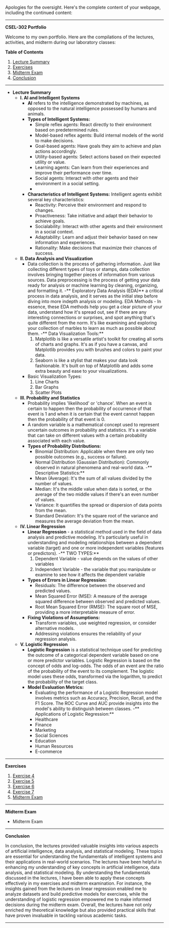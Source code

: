 Apologies for the oversight. Here's the complete content of your webpage, including the continued content:

---

**CSEL-302 Portfolio**

Welcome to my own portfolio. Here are the compilations of the lectures, activities, and midterm during our laboratory classes:

**Table of Contents**
1. [Lecture Summary](#lecture-summary)
2. [Exercises](#exercises)
3. [Midterm Exam](#midterm-exam)
4. [Conclusion](#conclusion)
   
---

- **Lecture Summary**
  - **I. AI and Intelligent Systems**
    - **AI** refers to the intelligence demonstrated by machines, as opposed to the natural intelligence possessed by humans and animals.
    - **Types of Intelligent Systems:**
      - Simple reflex agents: React directly to their environment based on predetermined rules.
      - Model-based reflex agents: Build internal models of the world to make decisions.
      - Goal-based agents: Have goals they aim to achieve and plan actions accordingly.
      - Utility-based agents: Select actions based on their expected utility or value.
      - Learning agents: Can learn from their experiences and improve their performance over time.
      - Social agents: Interact with other agents and their environment in a social setting.
      - 
    - **Characteristics of Intelligent Systems:** Intelligent agents exhibit several key characteristics:
      - Reactivity: Perceive their environment and respond to changes.
      - Proactiveness: Take initiative and adapt their behavior to achieve goals.
      - Socialability: Interact with other agents and their environment in a social context.
      - Adaptability: Learn and adjust their behavior based on new information and experiences.
      - Rationality: Make decisions that maximize their chances of success.
  - **II. Data Analysis and Visualization**
    - Data collection is the process of gathering information. Just like collecting different types of toys or stamps, data collection involves bringing together pieces of information from various sources. Data preprocessing is the process of getting your data ready for analysis or machine learning by cleaning, organizing, and formatting it.
    -** Exploratory Data Analysis (EDA)** a critical process in data analysis, and it serves as the initial step before diving into more indepth analysis or modeling. EDA Methods - In essence, these EDA methods help you get a clear picture of your data, understand how it's spread out, see if there are any interesting connections or surprises, and spot anything that's quite different from the norm. It's like examining and exploring your collection of marbles to learn as much as possible about them.
    -** Data Visualization Tools:**
      1. Matplotlib is like a versatile artist's toolkit for creating all sorts of charts and graphs. It's as if you have a canvas, and Matplotlib provides you with brushes and colors to paint your data.
      2. Seaborn is like a stylist that makes your data look fashionable. It's built on top of Matplotlib and adds some extra beauty and ease to your visualizations.
    - Basic Visualization Types:
      1. Line Charts
      2. Bar Graphs
      3. Scatter Plots
  - **III. Probability and Statistics**
    - Probability implies 'likelihood' or 'chance'. When an event is certain to happen then the probability of occurrence of that event is 1 and when it is certain that the event cannot happen then the probability of that event is 0.
    - A random variable is a mathematical concept used to represent uncertain outcomes in probability and statistics. It's a variable that can take on different values with a certain probability associated with each value.
    - **Types of Probability Distributions:**
      - Binomial Distribution: Applicable when there are only two possible outcomes (e.g., success or failure).
      - Normal Distribution (Gaussian Distribution): Commonly observed in natural phenomena and real-world data.
    -** Descriptive Statistics:**
      - Mean (Average): It's the sum of all values divided by the number of values.
      - Median: It's the middle value when data is sorted, or the average of the two middle values if there's an even number of values.
      - Variance: It quantifies the spread or dispersion of data points from the mean.
      - Standard Deviation: It's the square root of the variance and measures the average deviation from the mean.
  - **IV. Linear Regression**
    - **Linear Regression** - a statistical method used in the field of data analysis and predictive modeling. It's particularly useful in understanding and modeling relationships between a dependent variable (target) and one or more independent variables (features or predictors).
    -** TWO TYPES:**
      1. Dependent Variable - value depends on the values of other variables
      2. Independent Variable - the variable that you manipulate or examine to see how it affects the dependent variable
    - **Types of Errors in Linear Regression:**
      - Residuals: The difference between the observed and predicted values.
      - Mean Squared Error (MSE): A measure of the average squared difference between observed and predicted values.
      - Root Mean Squared Error (RMSE): The square root of MSE, providing a more interpretable measure of error.
    - **Fixing Violations of Assumptions:**
      - Transform variables, use weighted regression, or consider alternative models.
      - Addressing violations ensures the reliability of your regression analysis.
  - **V. Logistic Regression**
    - **Logistic Regression** is a statistical technique used for predicting the outcome of a categorical dependent variable based on one or more predictor variables. Logistic Regression is based on the concept of odds and log-odds. The odds of an event are the ratio of the probability of the event to its complement. The logistic model uses these odds, transformed via the logarithm, to predict the probability of the target class.
    - **Model Evaluation Metrics:**
      - Evaluating the performance of a Logistic Regression model involves metrics such as Accuracy, Precision, Recall, and the F1 Score. The ROC Curve and AUC provide insights into the model's ability to distinguish between classes.
    -** Applications of Logistic Regression:**
      - Healthcare
      - Finance
      - Marketing
      - Social Sciences
      - Education
      - Human Resources
      - E-commerce

---

 **Exercises**
1. <a href  = "2A_MONTESA_EXER4.ipynb">Exercise 4</a>
2. <a href  = "2A_MONTESA_EXER5.ipynb">Exercise 5</a>
3. <a href  = "2A_MONTESA_EXER6.ipynb">Exercise 6</a>
4. <a href  = "2A_MONTESA_EXER7.ipynb">Exercise 7</a>
5. <a href  = "2A_MONTESA_MIDTERM.ipynb">Midterm Exam</a>

---

 **Midterm Exam**
  - Midterm Exam

---
**Conclusion**

In conclusion, the lectures provided valuable insights into various aspects of artificial intelligence, data analysis, and statistical modeling. These topics are essential for understanding the fundamentals of intelligent systems and their applications in real-world scenarios. The lectures have been helpful in enhancing my understanding of key concepts in artificial intelligence, data analysis, and statistical modeling. By understanding the fundamentals discussed in the lectures, I have been able to apply these concepts effectively in my exercises and midterm examination. For instance, the insights gained from the lectures on linear regression enabled me to analyze datasets and build predictive models for exercises, while the understanding of logistic regression empowered me to make informed decisions during the midterm exam. Overall, the lectures have not only enriched my theoretical knowledge but also provided practical skills that have proven invaluable in tackling various academic tasks.

---
